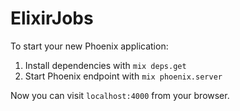 # ElixirJobs

To start your new Phoenix application:

1. Install dependencies with `mix deps.get`
2. Start Phoenix endpoint with `mix phoenix.server`

Now you can visit `localhost:4000` from your browser.
